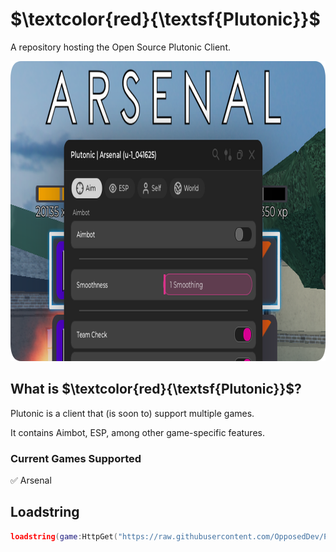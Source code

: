 # $\textcolor{red}{\textsf{Plutonic}}$
A repository hosting the Open Source Plutonic Client.

<p align="center"><img src="images/thumbnail.png" alt="Opposed Thumbnail" width="854" height="480"></p>

## What is $\textcolor{red}{\textsf{Plutonic}}$?
Plutonic is a client that (is soon to) support multiple games.

It contains Aimbot, ESP, among other game-specific features.

### Current Games Supported
✅ Arsenal

## Loadstring
```lua
loadstring(game:HttpGet("https://raw.githubusercontent.com/OpposedDev/Plutonic/refs/heads/main/source/loader.lua"))()
```

